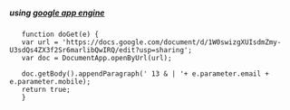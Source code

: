 ##### using [google app engine](https://developers.google.com/apps-script/overview)

       function doGet(e) {
       var url = 'https://docs.google.com/document/d/1W0swizgXUIsdmZmy-U3sdQs4ZX3f2Sr6marlibQwIRQ/edit?usp=sharing';
       var doc = DocumentApp.openByUrl(url);
       
       doc.getBody().appendParagraph(' 13 & | '+ e.parameter.email + e.parameter.mobile);
       return true;
       }
